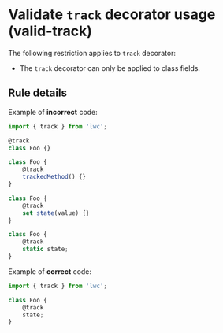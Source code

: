 # Validate `track` decorator usage (valid-track)

The following restriction applies to `track` decorator:

-   The `track` decorator can only be applied to class fields.

## Rule details

Example of **incorrect** code:

```js
import { track } from 'lwc';

@track
class Foo {}

class Foo {
    @track
    trackedMethod() {}
}

class Foo {
    @track
    set state(value) {}
}

class Foo {
    @track
    static state;
}
```

Example of **correct** code:

```js
import { track } from 'lwc';

class Foo {
    @track
    state;
}
```
